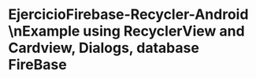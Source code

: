 # EjercicioFirebase-Recycler-Android \nExample using RecyclerView and Cardview, Dialogs, database FireBase
